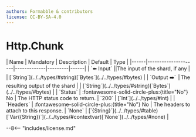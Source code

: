 ```yaml
---
authors: Formabble & contributors
license: CC-BY-SA-4.0
---
```



# Http.Chunk

<div class="sh-parameters" markdown="1">
| Name | Mandatory | Description | Default | Type |
|------|---------------------|-------------|---------|------|
| `⬅️ Input` ||The input of the shard, if any | | [`String`](../../types/#string)[`Bytes`](../../types/#bytes) |
| `Output ➡️` ||The resulting output of the shard | | [`String`](../../types/#string)[`Bytes`](../../types/#bytes) |
| `Status` | :fontawesome-solid-circle-plus:{title="No"} No  | The HTTP status code to return. | `200` | [`Int`](../../types/#int) |
| `Headers` | :fontawesome-solid-circle-plus:{title="No"} No  | The headers to attach to this response. | `None` | [`{String}`](../../types/#table)[`Var({String})`](../../types/#contextvar)[`None`](../../types/#none) |

</div>



--8<-- "includes/license.md"

